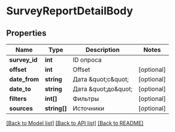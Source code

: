 # SurveyReportDetailBody

## Properties
Name | Type | Description | Notes
------------ | ------------- | ------------- | -------------
**survey_id** | **int** | ID опроса | 
**offset** | **int** | Offset | [optional] 
**date_from** | **string** | Дата \&quot;с\&quot; | [optional] 
**date_to** | **string** | Дата \&quot;до\&quot; | [optional] 
**filters** | **int[]** | Фильтры | [optional] 
**sources** | **string[]** | Источники | [optional] 

[[Back to Model list]](../README.md#documentation-for-models) [[Back to API list]](../README.md#documentation-for-api-endpoints) [[Back to README]](../README.md)


